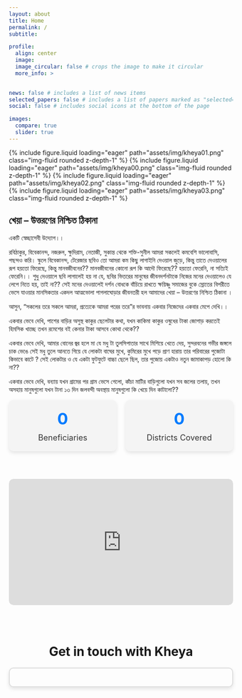 ```yaml
---
layout: about
title: Home
permalink: /
subtitle: 

profile:
  align: center
  image: 
  image_circular: false # crops the image to make it circular
  more_info: >
    

news: false # includes a list of news items
selected_papers: false # includes a list of papers marked as "selected={true}"
social: false # includes social icons at the bottom of the page

images:
  compare: true
  slider: true
---
```



<swiper-container keyboard="true" navigation="true" pagination="true" pagination-clickable="true" pagination-dynamic-bullets="true" rewind="true">
  <swiper-slide>{% include figure.liquid loading="eager" path="assets/img/kheya01.png" class="img-fluid rounded z-depth-1" %}</swiper-slide>
  <swiper-slide>{% include figure.liquid loading="eager" path="assets/img/kheya00.png" class="img-fluid rounded z-depth-1" %}</swiper-slide>
  <swiper-slide>{% include figure.liquid loading="eager" path="assets/img/kheya02.png" class="img-fluid rounded z-depth-1" %}</swiper-slide>
  <swiper-slide>{% include figure.liquid loading="eager" path="assets/img/kheya03.png" class="img-fluid rounded z-depth-1" %}</swiper-slide>
</swiper-container>


## খেয়া – উত্তরণের নিশ্চিত ঠিকানা

একটি স্বেচ্ছাসেবী উদ্যোগ।।

রবিঠাকুর, বিবেকানন্দ, নজরুল, ক্ষুদিরাম, নেতাজী, সুকান্ত থেকে শক্তি-সুনীল আমরা সকলেই কমবেশি ভালোবাসি, পছন্দও করি। স্কুলে বিবেকানন্দ, টেরেজার ছবিও তো আমরা কম কিছু লাগাইনি দেওয়াল জুড়ে, কিন্তু তাতে দেওয়ালের রূপ হয়তো ফিরেছে, কিন্তু মানবজীবনের?? মানবজীবনের কোনো রূপ কি আদৌ ফিরেছে??
হয়তো ফেরেনি, না সত্যিই ফেরেনি।। শুধু দেওয়ালে ছবি লাগালেই হয় না যে, ছবির ভিতরের মানুষের জীবনদর্শনটাকে নিজের মনের দেওয়ালেও যে লেপে নিতে হয়, তাই না??
সেই মনের দেওয়ালেই দর্শন বোধকে বাঁচিয়ে রাখতে ক্ষয়িষ্ণু সমাজের বুকে স্রোতের বিপরীতে ভেসে যাওয়ার মানসিকতার একদল আত্মভোলা পাগলাঘোড়ার জীবনতরী হল আমাদের খেয়া – উত্তরণের নিশ্চিত ঠিকানা ।

আসুন, “সকলের তরে সকলে আমরা, প্রত্যেকে আমরা পরের তরে”র ভাবনায় একবার নিজেদের একবার মেপে দেখি।।

একবার ভেবে দেখি, পাশের বাড়ির অসুস্থ কাকুর ছেলেটার কথা, যখন কাকিমা কাকুর ওষুধের টাকা জোগাড় করতেই হিমসিক খাচ্ছে তখন রমেশের বই কেনার টাকা আসবে কোথা থেকে??

একবার ভেবে দেখি, আমার বোনের জ্বর হলে মা যে মধু টা তুলসিপাতার সাথে মিশিয়ে খেতে দেয়, সুন্দরবনের গভীর জঙ্গলে চাক ভেঙে সেই মধু তুলে আনতে গিয়ে যে লোকটা বাঘের মুখে, কুমিরের মুখে পড়ে প্রাণ হারায় তার পরিবারের পুজোটা কিভাবে কাটে ? সেই লোকটার ও যে একটা ফুটফুটে বাচ্চা ছেলে ছিল, তার পুজোয় একটাও নতুন জামাকাপড় হোলো কি না??

একবার ভেবে দেখি, বন্যায় যখন গ্রামের পর গ্রাম ভেসে গেলো, কাঁচা মাটির বাড়িগুলো যখন সব জলের তলায়, তখন অসহায় মানুষগুলো যখন টানা ১৩ দিন জলবন্দী অবস্থায় মানুষগুলো কি খেয়ে দিন কাটালো??



[//]: # (Animated counter)

<div class="counter-container">
  <div class="counter">
    <div class="animate-counter" data-end-value="10000">0</div>
    <div class="text">Beneficiaries</div>
  </div>
  <div class="counter">
    <div class="animate-counter" data-end-value="10">0</div>
    <div class="text">Districts Covered</div>
  </div>
</div>

<style>
  /* Style for counter container */
  .counter-container {
    display: flex;
    justify-content: center;
    gap: 20px;
  }

  /* Style for counter card */
  .counter {
    width: 475px;
    padding: 20px;
    background-color: #f4f4f4;
    border-radius: 10px;
    text-align: center;
    box-shadow: 0 4px 8px rgba(0, 0, 0, 0.1); /* Add shadow */
    transition: transform 0.3s ease-in-out;
  }

  /* Hover effect for counter card */
  .counter:hover {
    transform: translateY(-5px);
  }

  /* Style for animated number */
  .animate-counter {
    font-size: 36px;
    font-weight: bold;
    color: #007bff; /* Adjust color as needed */
  }

  /* Style for counter text */
  .text {
    margin-top: 10px;
    font-size: 18px;
    color: #333; /* Adjust color as needed */
  }
</style>

<script>
  const targetElements = document.querySelectorAll('.animate-counter');

  const animateCounters = (entries) => {
    entries.forEach((entry, index) => {
      if (entry.isIntersecting) {
        const endValue = parseInt(targetElements[index].getAttribute('data-end-value'));
        let startValue = 0;
        const totalSteps = 100; // Total steps for the animation
        const increment = Math.ceil(endValue / totalSteps); // Calculate increment based on end value

        const updateCounter = () => {
          if (startValue <= endValue) {
            const displayedValue = startValue >= 1000 ? startValue.toLocaleString() : startValue;
            targetElements[index].textContent = `${displayedValue}+`;
            startValue += increment;
            if (startValue <= endValue) {
              requestAnimationFrame(updateCounter);
            }
          }
        };

        requestAnimationFrame(updateCounter); // Start animation
      }
    });
  };

  const observer = new IntersectionObserver(animateCounters, { threshold: 0.5 });
  targetElements.forEach((element) => {
    observer.observe(element);
  });
</script>



<br/><br/>



[//]: # (Promo Video)



<div style="position: relative; padding-bottom: 56.25%; height: 0; overflow: hidden; border-radius: 10px;">
    <iframe style="position: absolute; top: 0; left: 0; width: 100%; height: 100%; border-radius: 10px;" src="https://www.youtube.com/embed/OmXC3aPr5yg?si=xc2KVgbMNv8UTcC9" title="YouTube video player" frameborder="0" allow="accelerometer; autoplay; clipboard-write; encrypted-media; gyroscope; picture-in-picture; web-share" allowfullscreen></iframe>
</div>

<br/><br/>






# <center>Get in touch with Kheya</center>


[//]: # (Contact Form)

<div class="form-container">
  <div id="formkeep-embed" data-formkeep-url="https://formkeep.com/p/cad66ed6943799217508285a3673695f?embedded=1"></div>

  <script type="text/javascript" src="https://pym.nprapps.org/pym.v1.min.js"></script>
  <script type="text/javascript" src="https://formkeep-production-herokuapp-com.global.ssl.fastly.net/formkeep-embed.js"></script>

  <!-- Get notified when the form is submitted, add your own code below: -->
  <script>
    const formkeepEmbed = document.querySelector('#formkeep-embed')

    formkeepEmbed.addEventListener('formkeep-embed:submitting', _event => {
      console.log('Submitting form...')
    })

    formkeepEmbed.addEventListener('formkeep-embed:submitted', _event => {
      console.log('Submitted form...')
    })
  </script>
</div>

<style>
  /* Style for form container */
  .form-container {
    border: 2px solid #ddd; /* Border color */
    border-radius: 10px; /* Border radius */
    padding: 20px;
    max-width: 500px; /* Adjust width as needed */
    margin: 0 auto; /* Center the container */
    box-shadow: 0 4px 8px rgba(0, 0, 0, 0.1); /* Add shadow */
  }
</style>


<script id="messenger-widget-b" src="https://cdn.botpenguin.com/website-bot.js" defer>6640b58607af820cc773afed,6640b553240d7122ecd6cb76</script>